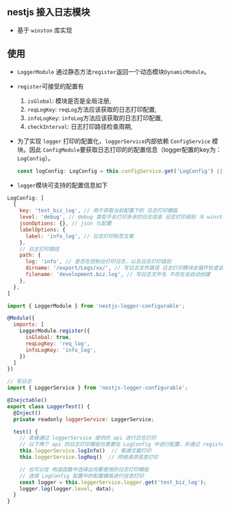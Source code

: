 ## nestjs 接入日志模块

- 基于 ```winston``` 库实现

## 使用

- ```LoggerModule``` 通过静态方法```register```返回一个动态模块```DynamicModule```。

- ```register```可接受的配置有

  1. ```isGlobal```: 模块是否是全局注册,
  2. ```reqLogKey```: ```reqLog```方法应该获取的日志打印配置,
  3. ```infoLogKey```: ```infoLog```方法应该获取的日志打印配置,
  4. ```checkInterval```: 日志打印路径检查周期,

- 为了实现 ```logger``` 打印的配置化，```loggerService```内部依赖 ```ConfigService``` 模块。因此 ```ConfigModule```要获取日志打印的的配置信息（logger配置的key为：```LogConfig```）。
  ```javascript
  const logConfig: LogConfig = this.configService.get('LogConfig') || [];
  ```

- ```logger```模块可支持的配置信息如下
```javascript
LogConfig: [
  {
    key: 'test_biz_log', // 用于获取当前配置下的 日志打印模版
    level: 'debug', // debug 类型不会打印多余的日志信息 日志打印级别 与 winston 一致
    jsonOptions: {}, // json 化配置
    labelOptions: {
      label: 'info_log', // 日志打印标签文案
    },
    // 日志打印路径
    path: {
      log: 'info', // 是否在控制台打印日志，以及日志打印级别
      dirname: '/export/Logs/xx/', // 写日志文件路径 日志打印模块会循环检查该路径是否存在，不存在会尝试创建
      filename: 'development.biz.log', // 写日志文件名 不存在会自动创建
    },
  },
]
```

```javascript
import { LoggerModule } from 'nestjs-logger-configurable';

@Module({
  imports: [
    LoggerModule.register({
      isGlobal: true,
      reqLogKey: 'req_log',
      infoLogKey: 'info_log',
    })
  ]
})

// 写日志
import { LoggerService } from 'nestjs-logger-configurable';

@Inejctable()
export class LoggerTest() {
  @Inject()
  private readonly loggerService: LoggerService;

  test() {
    // 直接通过 loggerService 提供的 api 进行日志打印
    // 以下两个 api 的日志打印模版也需要在 LogConfig 中进行配置，并通过 register 中的 两个参数指定配置 key
    this.loggerService.logInfo()  // 普通文案打印
    this.loggerService.logReq()  // 网络请求信息打印

    // 也可以在 构造函数中选择出将要使用的日志打印模版
    // 选择 LogConfig 配置中的配置模版进行信息打印
    const logger = this.loggerService.logger.get('test_biz_log');
    logger.log(logger.level, data);
  }
}
```